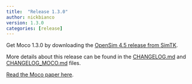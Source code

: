 ```yaml
---
title:  "Release 1.3.0"
author: nickbianco
version: 1.3.0
categories: [release]
---
```




Get Moco 1.3.0 by downloading the [OpenSim 4.5 release from SimTK](https://simtk.org/frs/?group_id=91).

More details about this release can be found in the [CHANGELOG.md](https://github.com/opensim-org/opensim-core/blob/master/CHANGELOG.md) 
and [CHANGELOG_MOCO.md](https://github.com/opensim-org/opensim-core/blob/master/CHANGELOG_MOCO.md) files.

[Read the Moco paper here](https://journals.plos.org/ploscompbiol/article?id=10.1371/journal.pcbi.1008493). 
